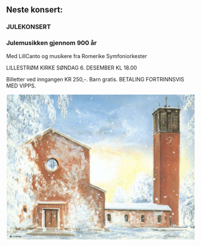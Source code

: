 ## Neste konsert:
### JULEKONSERT 
### Julemusikken gjennom 900 år

Med LillCanto og musikere fra Romerike Symfoniorkester 

LILLESTRØM KIRKE SØNDAG 6. DESEMBER KL 18.00

Billetter ved inngangen KR 250,-. Barn gratis. 
BETALING FORTRINNSVIS MED VIPPS.

![LillCanto Julekonsert 2019](assets/bilder_til_web/Lillestrom-kirke-web.jpg)


